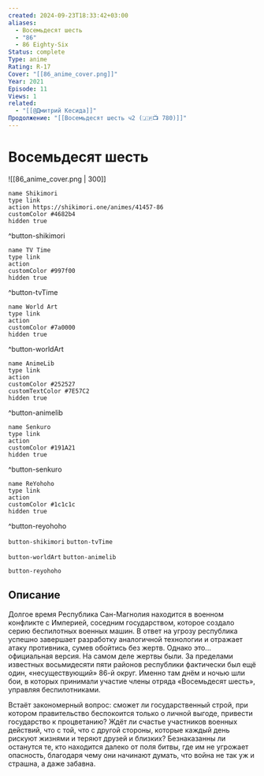 ```yaml
---
created: 2024-09-23T18:33:42+03:00
aliases:
  - Восемьдесят шесть
  - "86"
  - 86 Eighty-Six
Status: complete
Type: anime
Rating: R-17
Cover: "[[86_anime_cover.png]]"
Year: 2021
Episode: 11
Views: 1
related:
  - "[[@Дмитрий Кесида]]"
Продолжение: "[[Восемьдесят шесть ч2 (🇯🇵📺 780)]]"
---
```


# Восемьдесят шесть

![[86_anime_cover.png | 300]]

```button
name Shikimori
type link
action https://shikimori.one/animes/41457-86
customColor #4682b4
hidden true
```
^button-shikimori

```button
name TV Time
type link
action 
customColor #997f00
hidden true
```
^button-tvTime

```button
name World Art
type link
action 
customColor #7a0000
hidden true
```
^button-worldArt

```button
name AnimeLib
type link
action 
customColor #252527
customTextColor #7E57C2
hidden true
```
^button-animelib

```button
name Senkuro
type link
action 
customColor #191A21
hidden true
```
^button-senkuro

```button
name ReYohoho
type link
action 
customColor #1c1c1c
hidden true
```
^button-reyohoho



`button-shikimori` `button-tvTime`

`button-worldArt` `button-animelib`

`button-reyohoho`

## Описание

Долгое время Республика Сан-Магнолия находится в военном конфликте с Империей, соседним государством, которое создало серию беспилотных военных машин. В ответ на угрозу республика успешно завершает разработку аналогичной технологии и отражает атаку противника, сумев обойтись без жертв. Однако это... официальная версия. На самом деле жертвы были. За пределами известных восьмидесяти пяти районов республики фактически был ещё один, «несуществующий» 86-й округ. Именно там днём и ночью шли бои, в которых принимали участие члены отряда «Восемьдесят шесть», управляя беспилотниками.

Встаёт закономерный вопрос: сможет ли государственный строй, при котором правительство беспокоится только о личной выгоде, привести государство к процветанию? Ждёт ли счастье участников военных действий, что с той, что с другой стороны, которые каждый день рискуют жизнями и теряют друзей и близких? Безнаказанны ли останутся те, кто находится далеко от поля битвы, где им не угрожает опасность, благодаря чему они начинают думать, что война не так уж и страшна, а даже забавна.
